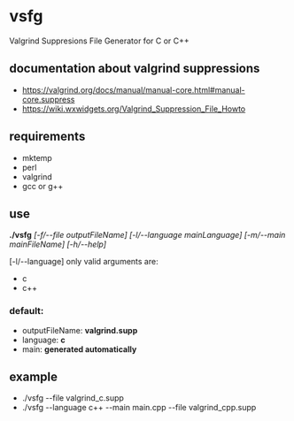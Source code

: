# vsfg
Valgrind Suppresions File Generator for C or C++

## documentation about valgrind suppressions

* https://valgrind.org/docs/manual/manual-core.html#manual-core.suppress
* https://wiki.wxwidgets.org/Valgrind_Suppression_File_Howto

## requirements

* mktemp
* perl
* valgrind
* gcc or g++

## use

**./vsfg** *[-f/--file outputFileName]* *[-l/--language mainLanguage]* *[-m/--main mainFileName]* *[-h/--help]*

[-l/--language] only valid arguments are:

* c
* c++

### default:

* outputFileName: **valgrind.supp**
* language: **c**
* main: **generated automatically**

## example

* ./vsfg --file valgrind_c.supp
* ./vsfg --language c++ --main main.cpp --file valgrind_cpp.supp
